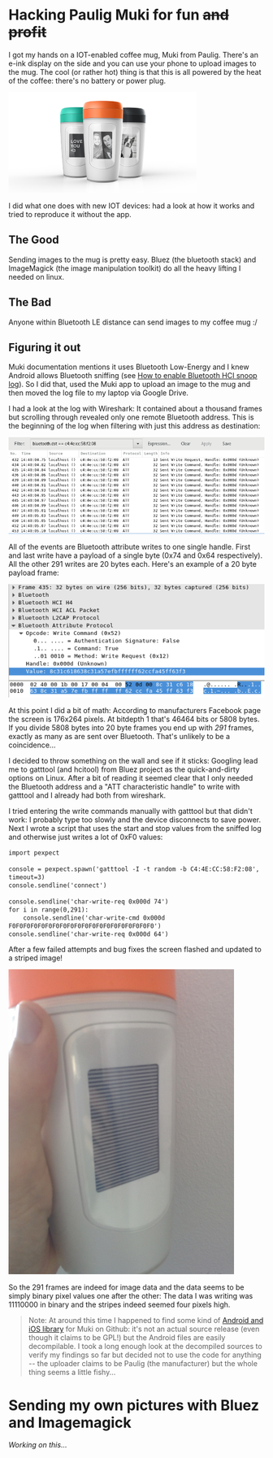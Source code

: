 # Hacking Paulig Muki for fun ~~and profit~~

I got my hands on a IOT-enabled coffee mug, Muki from Paulig. There's an e-ink display on the side and you can use your phone to upload images to the mug. The cool (or rather hot) thing is that this is all powered by the heat of the coffee: there's no battery or power plug.

![Muki](images/muki.png)

I did what one does with new IOT devices: had a look at how it works and tried to reproduce it without the app.

## The Good

Sending images to the mug is pretty easy. Bluez (the bluetooth stack) and ImageMagick (the image manipulation toolkit) do all the heavy lifting I needed on linux.

## The Bad

Anyone within Bluetooth LE distance can send images to my coffee mug :/

## Figuring it out

Muki documentation mentions it uses Bluetooth Low-Energy and I knew Android allows Bluetooth sniffing (see [How to enable Bluetooth HCI snoop log](https://developer.android.com/studio/debug/dev-options.html)). So I did that, used the Muki app to upload an image to the mug and then moved the log file to my laptop via Google Drive.

I had a look at the log with Wireshark: It contained about a thousand frames but scrolling through revealed only one remote Bluetooth address. This is the beginning of the log when filtering with just this address as destination:

![Wireshark log](images/bt-log.png)

All of the events are Bluetooth attribute writes to one single handle. First and last write have a payload of a single byte (0x74 and 0x64 respectively). All the other 291 writes are 20 bytes each. Here's an example of a 20 byte payload frame:

![Attribute write](images/bt-frame.png)

At this point I did a bit of math: According to manufacturers Facebook page the screen is 176x264 pixels. At bitdepth 1 that's 46464 bits or 5808 bytes. If you divide 5808 bytes into 20 byte frames you end up with _291_ frames, exactly as many as are sent over Bluetooth. That's unlikely to be a coincidence...

I decided to throw something on the wall and see if it sticks: Googling lead me to gatttool (and hcitool) from Bluez project as the quick-and-dirty options on Linux. After a bit of reading it seemed clear that I only needed the Bluetooth address and a "ATT characteristic handle" to write with gatttool and I already had both from wireshark.

I tried entering the write commands manually with gatttool but that didn't work: I probably type too slowly and the device disconnects to save power. Next I wrote a script that uses the start and stop values from the sniffed log and otherwise just writes a lot of 0xF0 values:

	import pexpect

	console = pexpect.spawn('gatttool -I -t random -b C4:4E:CC:58:F2:08', timeout=3)
	console.sendline('connect')

	console.sendline('char-write-req 0x000d 74')
	for i in range(0,291):
		console.sendline('char-write-cmd 0x000d F0F0F0F0F0F0F0F0F0F0F0F0F0F0F0F0F0F0F0F0')
	console.sendline('char-write-req 0x000d 64')

After a few failed attempts and bug fixes the screen flashed and updated to a striped image!

![Stripes!](images/stripes.jpg)

So the 291 frames are indeed for image data and the data seems to be simply binary pixel values one after the other: The data I was writing was 11110000 in binary and the stripes indeed seemed four pixels high.

> Note: At around this time I happened to find some kind of [Android and iOS library](https://github.com/gustavpaulig/Paulig-Muki/) for Muki on Github: it's not an actual source release (even though it claims to be GPL!) but the Android files are easily decompilable. I took a long enough look at the decompiled sources to verify my findings so far but decided not to use the code for anything -- the uploader claims to be Paulig (the manufacturer) but the whole thing seems a little fishy...

# Sending my own pictures with Bluez and Imagemagick

_Working on this..._
